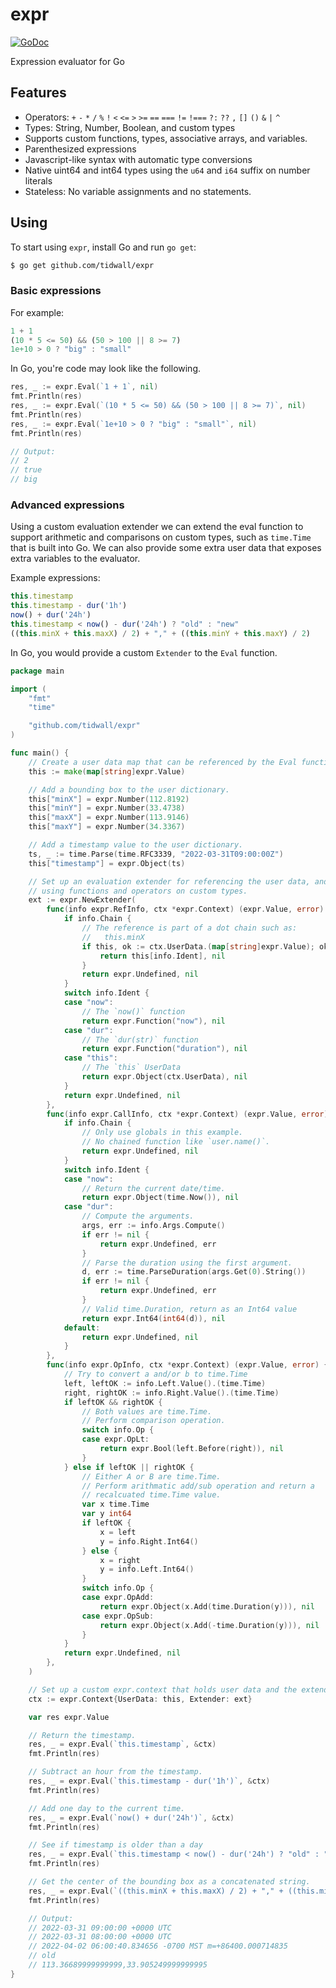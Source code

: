 # expr

[![GoDoc](https://godoc.org/github.com/tidwall/expr?status.svg)](https://godoc.org/github.com/tidwall/expr)

Expression evaluator for Go

## Features

- Operators: `+` `-` `*` `/` `%` `!` `<` `<=` `>` `>=` `==` `===` `!=` `!===` `?:` `??` `,` `[]` `()` `&` `|` `^`
- Types: String, Number, Boolean, and custom types
- Supports custom functions, types, associative arrays, and variables. 
- Parenthesized expressions
- Javascript-like syntax with automatic type conversions
- Native uint64 and int64 types using the `u64` and `i64` suffix on number literals
- Stateless: No variable assignments and no statements.

## Using

To start using `expr`, install Go and run `go get`:

```sh
$ go get github.com/tidwall/expr
```

### Basic expressions

For example:

```js
1 + 1
(10 * 5 <= 50) && (50 > 100 || 8 >= 7)
1e+10 > 0 ? "big" : "small"
```

In Go, you're code may look like the following.

```go
res, _ := expr.Eval(`1 + 1`, nil)
fmt.Println(res)
res, _ := expr.Eval(`(10 * 5 <= 50) && (50 > 100 || 8 >= 7)`, nil)
fmt.Println(res)
res, _ := expr.Eval(`1e+10 > 0 ? "big" : "small"`, nil)
fmt.Println(res)

// Output: 
// 2
// true
// big
```

### Advanced expressions 

Using a custom evaluation extender we can extend the eval function to support 
arithmetic and comparisons on custom types, such as `time.Time` that is built into Go.
We can also provide some extra user data that exposes extra variables to the evaluator.

Example expressions:

```js
this.timestamp
this.timestamp - dur('1h')
now() + dur('24h')
this.timestamp < now() - dur('24h') ? "old" : "new"
((this.minX + this.maxX) / 2) + "," + ((this.minY + this.maxY) / 2)
```

In Go, you would provide a custom `Extender` to the `Eval` function.

```go
package main

import (
	"fmt"
	"time"

	"github.com/tidwall/expr"
)

func main() {
	// Create a user data map that can be referenced by the Eval function.
	this := make(map[string]expr.Value)

	// Add a bounding box to the user dictionary.
	this["minX"] = expr.Number(112.8192)
	this["minY"] = expr.Number(33.4738)
	this["maxX"] = expr.Number(113.9146)
	this["maxY"] = expr.Number(34.3367)

	// Add a timestamp value to the user dictionary.
	ts, _ := time.Parse(time.RFC3339, "2022-03-31T09:00:00Z")
	this["timestamp"] = expr.Object(ts)

	// Set up an evaluation extender for referencing the user data, and
	// using functions and operators on custom types.
	ext := expr.NewExtender(
		func(info expr.RefInfo, ctx *expr.Context) (expr.Value, error) {
			if info.Chain {
				// The reference is part of a dot chain such as:
				//   this.minX
				if this, ok := ctx.UserData.(map[string]expr.Value); ok {
					return this[info.Ident], nil
				}
				return expr.Undefined, nil
			}
			switch info.Ident {
			case "now":
				// The `now()` function
				return expr.Function("now"), nil
			case "dur":
				// The `dur(str)` function
				return expr.Function("duration"), nil
			case "this":
				// The `this` UserData
				return expr.Object(ctx.UserData), nil
			}
			return expr.Undefined, nil
		},
		func(info expr.CallInfo, ctx *expr.Context) (expr.Value, error) {
			if info.Chain {
				// Only use globals in this example.
				// No chained function like `user.name()`.
				return expr.Undefined, nil
			}
			switch info.Ident {
			case "now":
				// Return the current date/time.
				return expr.Object(time.Now()), nil
			case "dur":
				// Compute the arguments.
				args, err := info.Args.Compute()
				if err != nil {
					return expr.Undefined, err
				}
				// Parse the duration using the first argument.
				d, err := time.ParseDuration(args.Get(0).String())
				if err != nil {
					return expr.Undefined, err
				}
				// Valid time.Duration, return as an Int64 value
				return expr.Int64(int64(d)), nil
			default:
				return expr.Undefined, nil
			}
		},
		func(info expr.OpInfo, ctx *expr.Context) (expr.Value, error) {
			// Try to convert a and/or b to time.Time
			left, leftOK := info.Left.Value().(time.Time)
			right, rightOK := info.Right.Value().(time.Time)
			if leftOK && rightOK {
				// Both values are time.Time.
				// Perform comparison operation.
				switch info.Op {
				case expr.OpLt:
					return expr.Bool(left.Before(right)), nil
				}
			} else if leftOK || rightOK {
				// Either A or B are time.Time.
				// Perform arithmatic add/sub operation and return a
				// recalcuated time.Time value.
				var x time.Time
				var y int64
				if leftOK {
					x = left
					y = info.Right.Int64()
				} else {
					x = right
					y = info.Left.Int64()
				}
				switch info.Op {
				case expr.OpAdd:
					return expr.Object(x.Add(time.Duration(y))), nil
				case expr.OpSub:
					return expr.Object(x.Add(-time.Duration(y))), nil
				}
			}
			return expr.Undefined, nil
		},
	)

	// Set up a custom expr.context that holds user data and the extender.
	ctx := expr.Context{UserData: this, Extender: ext}

	var res expr.Value

	// Return the timestamp.
	res, _ = expr.Eval(`this.timestamp`, &ctx)
	fmt.Println(res)

	// Subtract an hour from the timestamp.
	res, _ = expr.Eval(`this.timestamp - dur('1h')`, &ctx)
	fmt.Println(res)

	// Add one day to the current time.
	res, _ = expr.Eval(`now() + dur('24h')`, &ctx)
	fmt.Println(res)

	// See if timestamp is older than a day
	res, _ = expr.Eval(`this.timestamp < now() - dur('24h') ? "old" : "new"`, &ctx)
	fmt.Println(res)

	// Get the center of the bounding box as a concatenated string.
	res, _ = expr.Eval(`((this.minX + this.maxX) / 2) + "," + ((this.minY + this.maxY) / 2)`, &ctx)
	fmt.Println(res)

	// Output:
	// 2022-03-31 09:00:00 +0000 UTC
	// 2022-03-31 08:00:00 +0000 UTC
	// 2022-04-02 06:00:40.834656 -0700 MST m=+86400.000714835
	// old
	// 113.36689999999999,33.905249999999995
}
```
